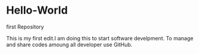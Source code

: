 # Hello-World
first Repository

This is my first edit.I am doing this to start software develpment.
To manage and share codes amoung all developer use GitHub.

